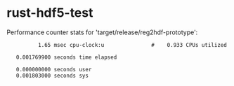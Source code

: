 # rust-hdf5-test
 Performance counter stats for 'target/release/reg2hdf-prototype':

              1.65 msec cpu-clock:u               #    0.933 CPUs utilized          

       0.001769900 seconds time elapsed

       0.000000000 seconds user
       0.001803000 seconds sys
